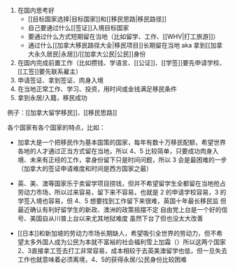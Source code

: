 
1. 在国内思考好
	- [[目标国家选择|目标国家]]和[[移民思路|移民路径]]
	- 自己要通过什么[[签证]]入境目标国家
	- 要通过什么方式短期留在当地（比如留学、工作、[[WHV|打工旅游]]）
	- 通过什么[[加拿大移民路径大全|移民项目]]长期留在当地 aka 拿到[[加拿大永久居民|永居]]/[[加拿大公民|公民]]身份
2. 在国内完成前置工作（比如攒钱、学语言、[[公证]]、[[学签]]要先申请学校、[[工签]]要先联系雇主）
3. 申请签证、拿到签证、肉身入境
4. 在当地正常工作、学习、投资，用时间或金钱满足移民条件
5. 拿到永居/入籍，移民成功

例子：[[加拿大留学移民]]、[[移民思路]]

各个国家有各个国家的特点，比如：

- 加拿大是一个把移民作为基本国策的国家，每年有数十万移民配额，希望世界各地的人才通过正当方式留在当地，所以 4、5 比较简单，只要成功肉身入境、未来有正经的工作，拿身份留下只是时间问题，所以 3 会是最困难的一步（加拿大的签证申请难度和时间是西方国家之最）
  
- 英、美、澳等国家乐于卖留学项目捞钱，但并不希望留学生全都留在当地抢占劳动力市场，所以过来容易，留下来不容易，也就是 2 的申请学校容易，3 的学签入境也容易，但 4、5 想要找到工作留下来很难，英国十年最长移民监 但最近确认有利好留学生的新政、澳洲的政策摇摆不定 自由党上台是一个好的信号、美国自从川普上台以来尤其地狱难度 虽然下台了但也没太大改善
  
- [[日本]]和新加坡的劳动力市场长期缺人，希望吸引全世界的劳动力，但不希望太多外国人成为公民为本就不富裕的社会福利雪上加霜（）所以这两个国家2、3直接拿工签去打工非常容易，成本相较于去英美澳留学也低，但一旦失去工作也就意味着必须离境，4、5的获得永居/公民身份比较困难